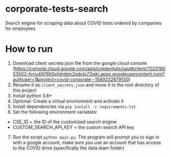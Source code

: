 # corporate-tests-search
Search engine for scraping data about COVID tests ordered by companies for employees

# How to run
1. Download client secrets json file from the google cloud console (https://console.cloud.google.com/apis/credentials/oauthclient/702218053502-fcrju4976lt0p1dntbln2qdolo72qjki.apps.googleusercontent.com?authuser=1&project=covid-corporate--1589232879130)
2. Rename it as `client_secrets.json` and move it to the root directory of this project
3. Install python 3.8+ 
4. Optional: Create a virtual environment and activate it
5. Install dependencies via `pip install -r requirements.txt`
6. Set the following environment variables:
- CSE_ID = the ID of the customized search engine
- CUSTOM_SEARCH_API_KEY = the custom search API key
7. Run the script `python main.py`. The program will prompt you to sign in with a google account, make sure you use an account that has access to the COVID drive (specifically the data team folder) 
